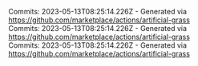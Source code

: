 Commits: 2023-05-13T08:25:14.226Z - Generated via https://github.com/marketplace/actions/artificial-grass
<br>
Commits: 2023-05-13T08:25:14.226Z - Generated via https://github.com/marketplace/actions/artificial-grass
<br>
Commits: 2023-05-13T08:25:14.226Z - Generated via https://github.com/marketplace/actions/artificial-grass
<br>
